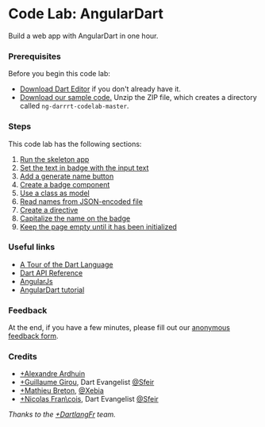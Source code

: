 Code Lab: AngularDart
=================

Build a web app with AngularDart in one hour.

### Prerequisites

Before you begin this code lab:

* [Download Dart Editor][1] if you don't already have it.
* [Download our sample code.](https://github.com/dartlangfr/ng-darrrt-codelab/archive/master.zip)
  Unzip the ZIP file, which creates a directory called `ng-darrrt-codelab-master`.

### Steps

This code lab has the following sections:

1. [Run the skeleton app](step-1.md)
2. [Set the text in badge with the input text](step-2.md)
3. [Add a generate name button](step-3.md)
4. [Create a badge component](step-4.md)
5. [Use a class as model](step-5.md)
6. [Read names from JSON-encoded file](step-6.md)
7. [Create a directive](step-7.md)
8. [Capitalize the name on the badge](step-8.md)
9. [Keep the page empty until it has been initialized](step-9.md)


### Useful links

- [A Tour of the Dart Language][2]
- [Dart API Reference][3]
- [AngularJs][4]
- [AngularDart tutorial][5]


### Feedback

At the end, if you have a few minutes, please fill
out our [anonymous feedback form][feedback].


### Credits

- [+Alexandre Ardhuin](https://plus.google.com/101145059477513456972)
- [+Guillaume Girou](https://plus.google.com/+GuillaumeGirou), Dart Evangelist [@Sfeir](http://www.sfeir.com/)
- [+Mathieu Breton](https://twitter.com/MatBreton), [@Xebia](http://www.xebia.fr)
- [+Nicolas Fran\cois](https://plus.google.com/+NicolasFrancois), Dart Evangelist [@Sfeir](http://www.sfeir.com/)

_Thanks to the [+DartlangFr](http://gplus.to/dartlangfr) team._  

  [1]: https://www.dartlang.org/
  [2]: https://www.dartlang.org/docs/dart-up-and-running/contents/ch02.html
  [3]: http://api.dartlang.org/docs/channels/stable/latest/
  [4]: http://angularjs.org/
  [5]: https://github.com/angular/angular.dart.tutorial
  [feedback]: https://docs.google.com/forms/d/1F0ZE-ZfNyNm-MQtEzq1xmvv9Y5g6exAFs9zXH65Bb18/viewform?entry.1890092742=At%C2%A0Dart+Flight+School,+Paris,+Jan.+20th,+2014&entry.475282761

